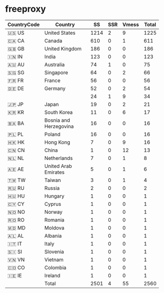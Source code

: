 # freeproxy

|CountryCode|Country|SS|SSR|Vmess|Total|
|  ----  | ----  |  ----  | ----  |  ----  | ----  |
|🇺🇸 US|United States|1214|2|9|1225|
|🇨🇦 CA|Canada|610|0|1|611|
|🇬🇧 GB|United Kingdom|186|0|0|186|
|🇮🇳 IN|India|123|0|0|123|
|🇦🇺 AU|Australia|74|1|0|75|
|🇸🇬 SG|Singapore|64|0|2|66|
|🇫🇷 FR|France|56|0|0|56|
|🇩🇪 DE|Germany|52|0|2|54|
| ||24|1|9|34|
|🇯🇵 JP|Japan|19|0|2|21|
|🇰🇷 KR|South Korea|11|0|6|17|
|🇧🇦 BA|Bosnia and Herzegovina|16|0|0|16|
|🇵🇱 PL|Poland|16|0|0|16|
|🇭🇰 HK|Hong Kong|7|0|9|16|
|🇨🇳 CN|China|1|0|12|13|
|🇳🇱 NL|Netherlands|7|0|1|8|
|🇦🇪 AE|United Arab Emirates|5|0|1|6|
|🇹🇼 TW|Taiwan|3|0|1|4|
|🇷🇺 RU|Russia|2|0|0|2|
|🇭🇺 HU|Hungary|1|0|0|1|
|🇨🇾 CY|Cyprus|1|0|0|1|
|🇳🇴 NO|Norway|1|0|0|1|
|🇷🇴 RO|Romania|1|0|0|1|
|🇲🇩 MD|Moldova|1|0|0|1|
|🇦🇱 AL|Albania|1|0|0|1|
|🇮🇹 IT|Italy|1|0|0|1|
|🇸🇮 SI|Slovenia|1|0|0|1|
|🇻🇳 VN|Vietnam|1|0|0|1|
|🇨🇴 CO|Colombia|1|0|0|1|
|🇮🇪 IE|Ireland|1|0|0|1|
||Total|2501|4|55|2560|
